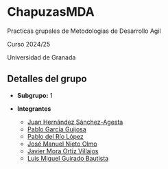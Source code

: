 # ChapuzasMDA

Practicas grupales de Metodologias de Desarrollo Agil

Curso 2024/25

Universidad de Granada

## Detalles del grupo

- **Subgrupo:** 1

- **Integrantes**
  - [Juan Hernández Sánchez-Agesta](https://github.com/juanhdezz)
  - [Pablo García Guijosa](https://github.com/pablogarciagui)
  - [Pablo del Río López](https://github.com/pdrl02)
  - [José Manuel Nieto Olmo](https://github.com/josemanuelnietoolmo)
  - [Javier Mora Ortiz Villajos](https://github.com/javier-23)
  - [Luis Miguel Guirado Bautista](https://github.com/lu1smgb)